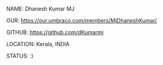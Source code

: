 NAME: Dhanesh Kumar MJ

OUR: https://our.umbraco.com/members/MjDhaneshKumar/

GITHUB: https://github.com/dKumarmj

LOCATION: Kerala, INDIA

STATUS: :)
